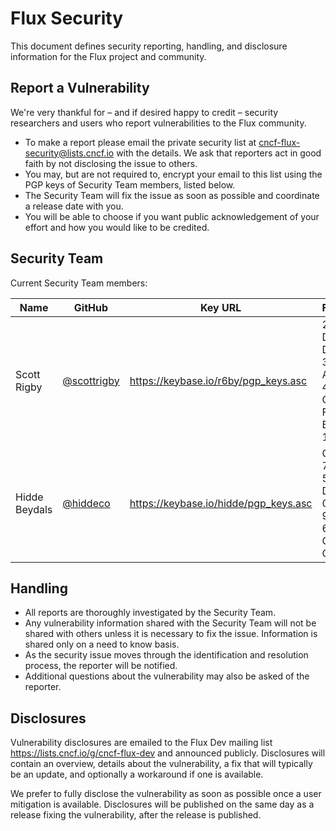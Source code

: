 # Flux Security

This document defines security reporting, handling, and disclosure information for the Flux project and community.

## Report a Vulnerability

We're very thankful for – and if desired happy to credit – security researchers and users who report vulnerabilities to the Flux community.

- To make a report please email the private security list at <cncf-flux-security@lists.cncf.io> with the details.
  We ask that reporters act in good faith by not disclosing the issue to others.
- You may, but are not required to, encrypt your email to this list using the PGP keys of Security Team members, listed below.
- The Security Team will fix the issue as soon as possible and coordinate a release date with you.
- You will be able to choose if you want public acknowledgement of your effort and how you would like to be credited.

## Security Team

Current Security Team members:

| Name | GitHub | Key URL | Fingerprint |
| -- | -- | -- | -- |
| Scott Rigby | [@scottrigby](https://github.com/scottrigby) | <https://keybase.io/r6by/pgp_keys.asc> | 208D D36E D5BB 3745 A167 43A4 C7C6 FBB5 B91C 1155 |
| Hidde Beydals | [@hiddeco](https://github.com/hiddeco) | <https://keybase.io/hidde/pgp_keys.asc> | C910 7A9B 55A4 DD77 062B 9731 B6E3 6A6A C54A CD59 |

## Handling

- All reports are thoroughly investigated by the Security Team.
- Any vulnerability information shared with the Security Team will not be shared with others unless it is necessary to fix the issue.
  Information is shared only on a need to know basis.
- As the security issue moves through the identification and resolution process, the reporter will be notified.
- Additional questions about the vulnerability may also be asked of the reporter.

## Disclosures

Vulnerability disclosures are emailed to the Flux Dev mailing list <https://lists.cncf.io/g/cncf-flux-dev> and announced publicly.
Disclosures will contain an overview, details about the vulnerability, a fix that will typically be an update, and optionally a workaround if one is available.

We prefer to fully disclose the vulnerability as soon as possible once a user mitigation is available.
Disclosures will be published on the same day as a release fixing the vulnerability, after the release is published.
